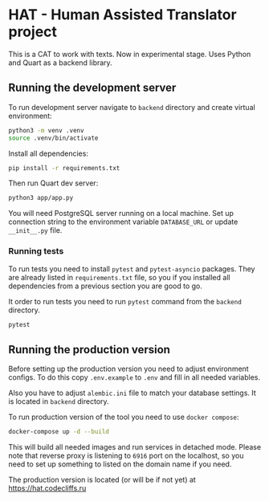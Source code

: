# HAT - Human Assisted Translator project

This is a CAT to work with texts. Now in experimental stage. Uses Python and
Quart as a backend library.

## Running the development server

To run development server navigate to `backend` directory and create virtual
environment:

```bash
python3 -m venv .venv
source .venv/bin/activate
```

Install all dependencies:

```bash
pip install -r requirements.txt
```

Then run Quart dev server:

```bash
python3 app/app.py
```

You will need PostgreSQL server running on a local machine. Set up connection
string to the environment variable `DATABASE_URL` or update `__init__.py` file.

### Running tests

To run tests you need to install `pytest` and `pytest-asyncio` packages. They
are already listed in `requirements.txt` file, so you if you installed all
dependencies from a previous section you are good to go.

It order to run tests you need to run `pytest` command from the `backend`
directory.

```bash
pytest
```

## Running the production version

Before setting up the production version you need to adjust environment configs.
To do this copy `.env.example` to `.env` and fill in all needed variables.

Also you have to adjust `alembic.ini` file to match your database settings. It
is located in `backend` directory.

To run production version of the tool you need to use `docker compose`:

```bash
docker-compose up -d --build
```

This will build all needed images and run services in detached mode. Please
note that reverse proxy is listening to `6916` port on the localhost, so you
need to set up something to listed on the domain name if you need.

The production version is located (or will be if not yet) at
https://hat.codecliffs.ru
